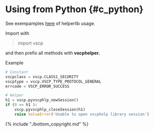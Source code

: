 # Using from Python {#c_python}

See exempamples [here](https://github.com/grodansparadis/pyvscp/tree/master/vscp) of helperlib usage.

Import with

>import vscp

and then prefix all methods with **vscphelper.**

Example
```python
# Constant
vscpclass = vscp.CLASS1_SECURITY
vscptype = vscp.VSCP_TYPE_PROTOCOL_GENERAL
errcode = VSCP_ERROR_SUCCESS

# Helper
h1 = vscp.pyvscphlp_newSession()
if (0 == h1 ):
    vscp.pyvscphlp_closeSession(h1)
    raise ValueError('Unable to open vscphelp library session')
```


{% include "./bottom_copyright.md" %}